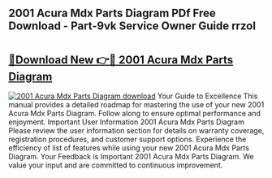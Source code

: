 ## 2001 Acura Mdx Parts Diagram PDf Free Download - Part-9vk Service Owner Guide rrzoI

# <h2><a href="http://dfumj2.blite.top/?on=2001+Acura+Mdx+Parts+Diagram">🔗Download New 👉🔴 2001 Acura Mdx Parts Diagram</a></h2>

[![2001 Acura Mdx Parts Diagram download](https://i.imgur.com/lujVjoI.png)](http://dfumj2.blite.top/?on=2001+Acura+Mdx+Parts+Diagram)
Your Guide to Excellence This manual provides a detailed roadmap for mastering the use of your new 2001 Acura Mdx Parts Diagram. Follow along to ensure optimal performance and enjoyment. Important User Information 2001 Acura Mdx Parts Diagram Please review the user information section for details on warranty coverage, registration procedures, and customer support options. Experience the efficiency of list of features while using your new 2001 Acura Mdx Parts Diagram. Your Feedback is Important 2001 Acura Mdx Parts Diagram. We value your input and are committed to continuous improvement.
